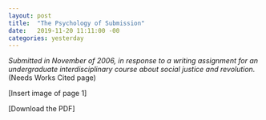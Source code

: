 ```yaml
---
layout: post
title:  "The Psychology of Submission"
date:   2019-11-20 11:11:00 -00
categories: yesterday
---
```

*Submitted in November of 2006, in response to a writing assignment for an undergraduate interdisciplinary course about social justice and revolution.*
(Needs Works Cited page) 

[Insert image of page 1]

[Download the PDF]
